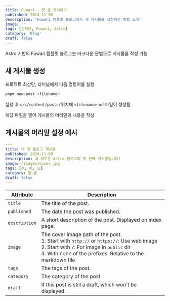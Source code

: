 ```yaml
---
title: Fuwari - 첫 글 게시하기
published: 2024-11-08
description: 'Fuwari 템플릿 블로그에서 새 게시물을 생성하는 방법 소개'
image: ''
tags: [깃허브, Fuwari, Astro]
category: 'Blog'
draft: false 
---
```


Astro 기반의 Fuwari 템플릿 블로그는 마크다운 문법으로 게시물을 작성 가능

## 새 게시물 생성

프로젝트 최상단, 터미널에서 다음 명령어를 실행

```bash
pnpm new-post <filename>
```

실행 후 `src/content/posts/`위치에 `<filename>.md` 파일이 생성됨

해당 파일을 열어 게시물의 머리말과 내용을 작성

## 게시물의 머리말 설정 예시

```yaml
---
title: 내 첫 블로그 게시물
published: 2024-11-08
description: 내 새로운 Astro 블로그의 첫 번째 게시물입니다!
image: /images/cover.jpg
tags: [푸, 바, 오]
category: 앞-끝
draft: false
---
```

| Attribute     | Description                                                                                                                                                                                                 |
|---------------|-------------------------------------------------------------------------------------------------------------------------------------------------------------------------------------------------------------|
| `title`       | The title of the post.                                                                                                                                                                                      |
| `published`   | The date the post was published.                                                                                                                                                                            |
| `description` | A short description of the post. Displayed on index page.                                                                                                                                                   |
| `image`       | The cover image path of the post.<br/>1. Start with `http://` or `https://`: Use web image<br/>2. Start with `/`: For image in `public` dir<br/>3. With none of the prefixes: Relative to the markdown file |
| `tags`        | The tags of the post.                                                                                                                                                                                       |
| `category`    | The category of the post.                                                                                                                                                                                   |
| `draft`        | If this post is still a draft, which won't be displayed.                                                                                                                                                    |
